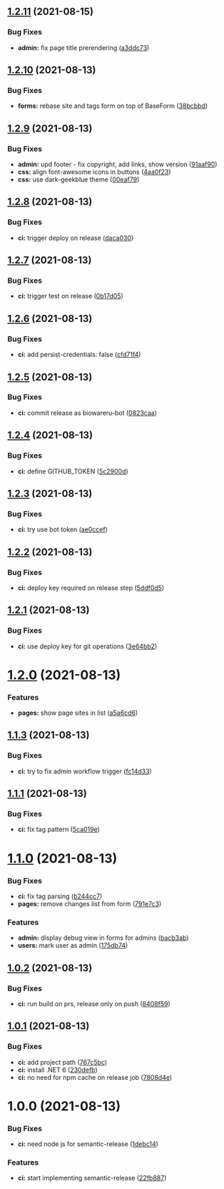 ## [1.2.11](https://github.com/BioWareRu/BioEngine/compare/v1.2.10...v1.2.11) (2021-08-15)


### Bug Fixes

* **admin:** fix page title prerendering ([a3ddc73](https://github.com/BioWareRu/BioEngine/commit/a3ddc73d1d3cda691fa5fd9dbf03f3403796d1fc))

## [1.2.10](https://github.com/BioWareRu/BioEngine/compare/v1.2.9...v1.2.10) (2021-08-13)


### Bug Fixes

* **forms:** rebase site and tags form on top of BaseForm ([38bcbbd](https://github.com/BioWareRu/BioEngine/commit/38bcbbdd025e0954af7824bbbc8e64dccb1b5e35))

## [1.2.9](https://github.com/BioWareRu/BioEngine/compare/v1.2.8...v1.2.9) (2021-08-13)


### Bug Fixes

* **admin:** upd footer - fix copyright, add links, show version ([91aaf90](https://github.com/BioWareRu/BioEngine/commit/91aaf9050d66e0b3665789ed00e860093b2d3ec9))
* **css:** align font-awesome icons in buttons ([4aa0f23](https://github.com/BioWareRu/BioEngine/commit/4aa0f239eef0ff226651e8ad15c9cf17883e437e))
* **css:** use dark-geekblue theme ([00eaf79](https://github.com/BioWareRu/BioEngine/commit/00eaf79ecdd207ccaf88d4d2e361f6e9daa10fe9))

## [1.2.8](https://github.com/BioWareRu/BioEngine/compare/v1.2.7...v1.2.8) (2021-08-13)


### Bug Fixes

* **ci:** trigger deploy on release ([daca030](https://github.com/BioWareRu/BioEngine/commit/daca030509c6f801f33ac1b3b94224a68a2462f8))

## [1.2.7](https://github.com/BioWareRu/BioEngine/compare/v1.2.6...v1.2.7) (2021-08-13)


### Bug Fixes

* **ci:** trigger test on release ([0b17d05](https://github.com/BioWareRu/BioEngine/commit/0b17d052effab0abb5b01f9eff874f47a021607a))

## [1.2.6](https://github.com/BioWareRu/BioEngine/compare/v1.2.5...v1.2.6) (2021-08-13)


### Bug Fixes

* **ci:** add persist-credentials: false ([cfd71f4](https://github.com/BioWareRu/BioEngine/commit/cfd71f44947ded279ccc08bdaac0a48c4a2d4af7))

## [1.2.5](https://github.com/BioWareRu/BioEngine/compare/v1.2.4...v1.2.5) (2021-08-13)


### Bug Fixes

* **ci:** commit release as biowareru-bot ([0823caa](https://github.com/BioWareRu/BioEngine/commit/0823caa78436074f02c871d8648d7d37cfa953fd))

## [1.2.4](https://github.com/BioWareRu/BioEngine/compare/v1.2.3...v1.2.4) (2021-08-13)


### Bug Fixes

* **ci:** define GITHUB_TOKEN ([5c2900d](https://github.com/BioWareRu/BioEngine/commit/5c2900d2760ed2be5ba7a519de261c7db7c0cf26))

## [1.2.3](https://github.com/BioWareRu/BioEngine/compare/v1.2.2...v1.2.3) (2021-08-13)


### Bug Fixes

* **ci:** try use bot token ([ae0ccef](https://github.com/BioWareRu/BioEngine/commit/ae0ccef1b7a2c594245fadcda272f1d8412b2218))

## [1.2.2](https://github.com/BioWareRu/BioEngine/compare/v1.2.1...v1.2.2) (2021-08-13)


### Bug Fixes

* **ci:** deploy key required on release step ([5ddf0d5](https://github.com/BioWareRu/BioEngine/commit/5ddf0d560d40badc789bc28c2f8fd72d7c8db439))

## [1.2.1](https://github.com/BioWareRu/BioEngine/compare/v1.2.0...v1.2.1) (2021-08-13)


### Bug Fixes

* **ci:** use deploy key for git operations ([3e64bb2](https://github.com/BioWareRu/BioEngine/commit/3e64bb221d54c8bae234251afa4e38fcdbb4a997))

# [1.2.0](https://github.com/BioWareRu/BioEngine/compare/v1.1.5...v1.2.0) (2021-08-13)


### Features

* **pages:** show page sites in list ([a5a6cd6](https://github.com/BioWareRu/BioEngine/commit/a5a6cd6159a879805ae080da2259ae2daa76efa3))

## [1.1.3](https://github.com/BioWareRu/BioEngine/compare/v1.1.2...v1.1.3) (2021-08-13)


### Bug Fixes

* **ci:** try to fix admin workflow trigger ([fc14d33](https://github.com/BioWareRu/BioEngine/commit/fc14d331a6e64afaa6f5d4e9573ddf860990ece1))

## [1.1.1](https://github.com/BioWareRu/BioEngine/compare/v1.1.0...v1.1.1) (2021-08-13)


### Bug Fixes

* **ci:** fix tag pattern ([5ca019e](https://github.com/BioWareRu/BioEngine/commit/5ca019e1f868d2a0c15e4b0f236ef7c04bada884))

# [1.1.0](https://github.com/BioWareRu/BioEngine/compare/v1.0.2...v1.1.0) (2021-08-13)


### Bug Fixes

* **ci:** fix tag parsing ([b244cc7](https://github.com/BioWareRu/BioEngine/commit/b244cc7144c7367e69a94ece7bfc5166bb2f2216))
* **pages:** remove changes list from form ([791e7c3](https://github.com/BioWareRu/BioEngine/commit/791e7c3c3fec3bef237f7a07522c5e15cb5e6bab))


### Features

* **admin:** display debug view in forms for admins ([bacb3ab](https://github.com/BioWareRu/BioEngine/commit/bacb3ab085339ba8040b5180a2fe23c1366f1b01))
* **users:** mark user as admin ([175db74](https://github.com/BioWareRu/BioEngine/commit/175db7450cba291c66916350ef92026567d286f8))

## [1.0.2](https://github.com/BioWareRu/BioEngine/compare/v1.0.1...v1.0.2) (2021-08-13)


### Bug Fixes

* **ci:** run build on prs, release only on push ([8408f59](https://github.com/BioWareRu/BioEngine/commit/8408f59a924c70dcc903f3217a8b36a75aefa82c))

## [1.0.1](https://github.com/BioWareRu/BioEngine/compare/v1.0.0...v1.0.1) (2021-08-13)


### Bug Fixes

* **ci:** add project path ([767c5bc](https://github.com/BioWareRu/BioEngine/commit/767c5bc4dce7d15e2e2289706f3e6e6fdd1b0da3))
* **ci:** install .NET 6 ([230defb](https://github.com/BioWareRu/BioEngine/commit/230defb1f3c0354738f82dd375d4e07f0ee93345))
* **ci:** no need for npm cache on release job ([7808d4e](https://github.com/BioWareRu/BioEngine/commit/7808d4e323ad032243c8b449322ac5f86201b88f))

# 1.0.0 (2021-08-13)


### Bug Fixes

* **ci:** need node js for semantic-release ([1debc14](https://github.com/BioWareRu/BioEngine/commit/1debc1415ff50fe26ffbf3446d771fcf8c2d67ff))


### Features

* **ci:** start implementing semantic-release ([22fb887](https://github.com/BioWareRu/BioEngine/commit/22fb887d7fc685e726316843184adfc5eaa9c909))
